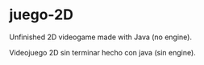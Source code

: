 # juego-2D

Unfinished 2D videogame made with Java (no engine).

Videojuego 2D sin terminar hecho con java (sin engine).
